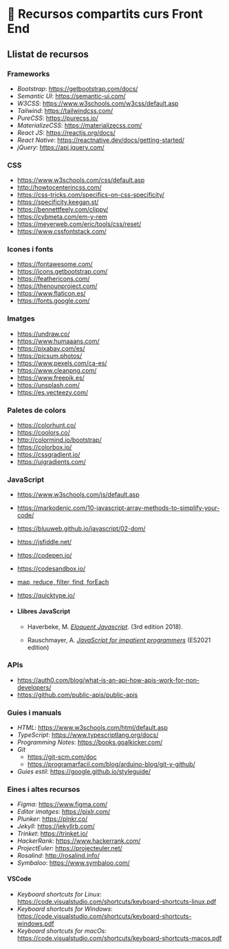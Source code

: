 # 🚩 Recursos compartits curs Front End

## Llistat de recursos

### Frameworks

* _Bootstrap_: https://getbootstrap.com/docs/
* _Semantic UI_: https://semantic-ui.com/
* _W3CSS_: https://www.w3schools.com/w3css/default.asp
* _Tailwind_: https://tailwindcss.com/
* _PureCSS_: https://purecss.io/
* _MaterializeCSS_: https://materializecss.com/
* _React JS_: https://reactjs.org/docs/
* _React Native_: https://reactnative.dev/docs/getting-started/
* _jQuery_: https://api.jquery.com/

### CSS

* https://www.w3schools.com/css/default.asp
* http://howtocenterincss.com/
* https://css-tricks.com/specifics-on-css-specificity/
* https://specificity.keegan.st/
* https://bennettfeely.com/clippy/
* https://cybmeta.com/em-y-rem
* https://meyerweb.com/eric/tools/css/reset/
* https://www.cssfontstack.com/

### Icones i fonts

* https://fontawesome.com/
* https://icons.getbootstrap.com/
* https://feathericons.com/
* https://thenounproject.com/
* https://www.flaticon.es/
* https://fonts.google.com/

### Imatges

* https://undraw.co/
* https://www.humaaans.com/
* https://pixabay.com/es/
* https://picsum.photos/
* https://www.pexels.com/ca-es/
* https://www.cleanpng.com/
* https://www.freepik.es/
* https://unsplash.com/
* https://es.vecteezy.com/

### Paletes de colors

* https://colorhunt.co/
* https://coolors.co/
* http://colormind.io/bootstrap/
* https://colorbox.io/
* https://cssgradient.io/
* https://uigradients.com/

### JavaScript

* https://www.w3schools.com/js/default.asp
* https://markodenic.com/10-javascript-array-methods-to-simplify-your-code/
* https://bluuweb.github.io/javascript/02-dom/
* https://jsfiddle.net/
* https://codepen.io/
* https://codesandbox.io/
* [map, reduce, filter, find, forEach](https://medium.com/@jmoran.losada/javascript-map-reduce-filter-find-foreach-c%C3%B3mo-utilizarlos-y-sus-diferencias-e0e078646d11)
* https://quicktype.io/

* #### Llibres JavaScript
    * Haverbeke, M. [_Eloquent Javascript_](https://eloquentjavascript.net/). (3rd edition 2018).  
    
    * Rauschmayer, A. [_JavaScript for impatient programmers_](https://exploringjs.com/impatient-js/toc.html) (ES2021 edition)

### APIs
* https://auth0.com/blog/what-is-an-api-how-apis-work-for-non-developers/
* https://github.com/public-apis/public-apis

### Guies i manuals

* _HTML_: https://www.w3schools.com/html/default.asp
* _TypeScript_: https://www.typescriptlang.org/docs/
* _Programming Notes_: https://books.goalkicker.com/
* _Git_
    * https://git-scm.com/doc
    * https://programarfacil.com/blog/arduino-blog/git-y-github/
* _Guies estil_: https://google.github.io/styleguide/

### Eines i altes recursos

* _Figma_: https://www.figma.com/
* _Editor imatges_: https://pixlr.com/
* _Plunker_: https://plnkr.co/
* _Jekyll_: https://jekyllrb.com/
* _Trinket_: https://trinket.io/
* _HackerRank_: https://www.hackerrank.com/
* _ProjectEuler_: https://projecteuler.net/
* _Rosalind_: http://rosalind.info/
* _Symbaloo_: https://www.symbaloo.com/

#### VSCode
* _Keyboard shortcuts for Linux_: https://code.visualstudio.com/shortcuts/keyboard-shortcuts-linux.pdf
* _Keyboard shortcuts for Windows_: https://code.visualstudio.com/shortcuts/keyboard-shortcuts-windows.pdf
* _Keyboard shortcuts for macOs_: https://code.visualstudio.com/shortcuts/keyboard-shortcuts-macos.pdf
